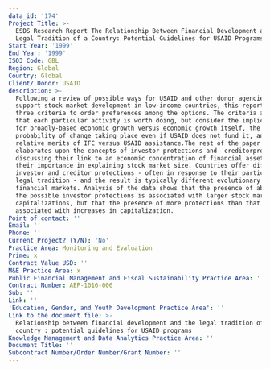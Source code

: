 ```yaml
---
data_id: '174'
Project Title: >-
  ESDS Research Report The Relationship Between Financial Development and the
  Legal Tradition of a Country: Potential Guidelines for USAID Programs
Start Year: '1999'
End Year: '1999'
ISO3 Code: GBL
Region: Global
Country: Global
Client/ Donor: USAID
description: >-
  Following a review of possible ways for USAID and other donor agencies to
  support stock market development in low-income countries, this report applies
  three criteria to order preferences among the options. The criteria assume
  that each particular activity is worth doing, but consider the implications
  for broadly-based economic growth versus economic growth itself, the
  probability of change taking place even if USAID does not fund it, and the
  relative merits of IFC versus USAID assistance.The rest of the paper
  elaborates upon the concepts of investor protections and  creditorprotections,
  discussing their link to an economic concentration of financial assets and
  their importance in explaining stock market size. Countries offer different
  investor and creditor protections - often in response to their particular
  legal tradition - and the result is typically different evolutionary paths for
  financial markets. Analysis of the data shows that the presence of about half
  the possible investor protections is associated with larger stock market
  capitalizations, but that the presence of more protections than that is not
  associated with increases in capitalization.
Point of contact: ''
Email: ''
Phone: ''
Current Project? (Y/N): 'No'
Practice Area: Monitoring and Evaluation
Prime: x
Contract Value USD: ''
M&E Practice Area: x
Public Financial Management and Fiscal Sustainability Practice Area: ''
Contract Number: AEP-1016-006
Sub: ''
Link: ''
'Education, Gender, and Youth Development Practice Area': ''
Link to the document file: >-
  Relationship between financial development and the legal tradition of a
  country : potential guidelines for USAID programs
Knowledge Management and Data Analytics Practice Area: ''
Document Title: ''
Subcontract Number/Order Number/Grant Number: ''
---
```

